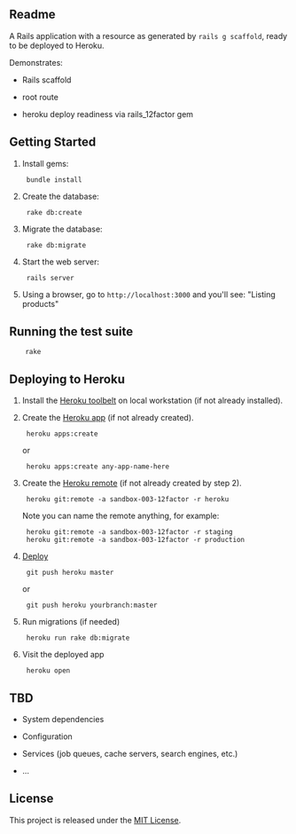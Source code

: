 ## Readme

A Rails application with a resource as generated by `rails g scaffold`, ready to be deployed to Heroku.

Demonstrates:

* Rails scaffold

* root route

* heroku deploy readiness via rails_12factor gem

## Getting Started

1. Install gems:

        bundle install

2. Create the database:

        rake db:create

2. Migrate the database:

        rake db:migrate

4. Start the web server:

        rails server

5. Using a browser, go to `http://localhost:3000` and you'll see:
"Listing products"

## Running the test suite

        rake

## Deploying to Heroku

1. Install the [Heroku toolbelt](https://devcenter.heroku.com/articles/getting-started-with-rails4#local-workstation-setup) on local workstation (if not already installed).

2. Create the [Heroku app](https://devcenter.heroku.com/articles/getting-started-with-rails4#deploy-your-application-to-heroku) (if not already created).

        heroku apps:create

    or

        heroku apps:create any-app-name-here

3. Create the [Heroku remote](https://devcenter.heroku.com/articles/git#creating-a-heroku-remote) (if not already created by step 2).

        heroku git:remote -a sandbox-003-12factor -r heroku

    Note you can name the remote anything, for example:

        heroku git:remote -a sandbox-003-12factor -r staging
        heroku git:remote -a sandbox-003-12factor -r production

4. [Deploy](https://devcenter.heroku.com/articles/git#deploying-code)

        git push heroku master

    or

        git push heroku yourbranch:master

5. Run migrations (if needed)

        heroku run rake db:migrate

6. Visit the deployed app

        heroku open

## TBD

* System dependencies

* Configuration

* Services (job queues, cache servers, search engines, etc.)

* ...

## License

This project is released under the [MIT License](http://www.opensource.org/licenses/MIT).